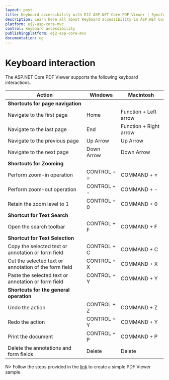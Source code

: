 ```yaml
---
layout: post
title: Keyboard accessibility with EJ2 ASP.NET Core PDF Viewer | Syncfusion
description: Learn here all about Keyboard accessibility in ASP.NET Core Pdfviewer component of Syncfusion Essential JS 2 and more.
platform: ej2-asp-core-mvc
control: Keyboard accessibility
publishingplatform: ej2-asp-core-mvc
documentation: ug
---
```


# Keyboard interaction

The ASP.NET Core PDF Viewer supports the following keyboard interactions.

|**Action**|**Windows**|**Macintosh**|
|--|--|--|
|**Shortcuts for page navigation**|||
|Navigate to the first page|Home|Function + Left arrow|
|Navigate to the last page|End|Function + Right arrow|
|Navigate to the previous page|Up Arrow|Up Arrow|
|Navigate to the next page|Down Arrow|Down Arrow|
|**Shortcuts for Zooming**|||
|Perform zoom-in operation|CONTROL + =|COMMAND + =|
|Perform zoom-out operation|CONTROL + -|COMMAND + -|
|Retain the zoom level to 1|CONTROL + 0|COMMAND + 0|
|**Shortcut for Text Search**|||
|Open the search toolbar|CONTROL + F|COMMAND + F|
|**Shortcut for Text Selection**|||
|Copy the selected text or annotation or form field|CONTROL + C|COMMAND + C|
|Cut the selected text or annotation of the form field|CONTROL + X|COMMAND + X|
|Paste the selected text or annotation or form field|CONTROL + Y|COMMAND + Y|
|**Shortcuts for the general operation**|||
|Undo the action|CONTROL + Z|COMMAND + Z|
|Redo the action|CONTROL + Y|COMMAND + Y|
|Print the document|CONTROL + P|COMMAND + P|
|Delete the annotations and form fields|Delete|Delete|

N> Follow the steps provided in the [link](https://ej2.syncfusion.com/aspnetcore/documentation/pdfviewer/getting-started/) to create a simple PDF Viewer sample.